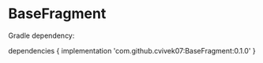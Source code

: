 # BaseFragment


Gradle dependency:

dependencies {
	        implementation 'com.github.cvivek07:BaseFragment:0.1.0'
	}
